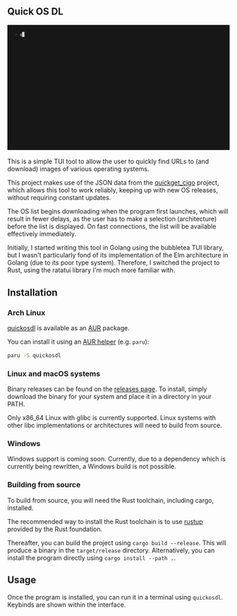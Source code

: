 ## Quick OS DL

![Preview](/.github/preview.gif)

This is a simple TUI tool to allow the user to quickly find URLs to (and download) images of various operating systems.

This project makes use of the JSON data from the [quickget_cigo](https://github.com/lj3954/quickget_cigo) project,
which allows this tool to work reliably, keeping up with new OS releases, without requiring constant updates.

The OS list begins downloading when the program first launches, which will result in fewer delays, as the user
has to make a selection (architecture) before the list is displayed. On fast connections, the list will be
available effectively immediately.

Initially, I started writing this tool in Golang using the bubbletea TUI library, but I wasn't particularly fond
of its implementation of the Elm architecture in Golang (due to its poor type system). Therefore, I switched the project
to Rust, using the ratatui library I'm much more familiar with.

## Installation

### Arch Linux

[quickosdl](https://aur.archlinux.org/packages/quickosdl) is available as an [AUR](https://aur.archlinux.org) package.

You can install it using an [AUR helper](https://wiki.archlinux.org/title/AUR_helpers) (e.g. `paru`):

```sh
paru -S quickosdl
```

### Linux and macOS systems

Binary releases can be found on the [releases page](https://github.com/lj3954/quickosdl/releases).
To install, simply download the binary for your system and place it in a directory in your PATH.

Only x86_64 Linux with glibc is currently supported. Linux systems with other libc implementations
or architectures will need to build from source.

### Windows

Windows support is coming soon. Currently, due to a dependency which is currently being rewritten,
a Windows build is not possible.

### Building from source

To build from source, you will need the Rust toolchain, including cargo, installed.

The recommended way to install the Rust toolchain is to use [rustup](https://rustup.rs) provided by the Rust foundation.

Thereafter, you can build the project using `cargo build --release`.
This will produce a binary in the `target/release` directory.
Alternatively, you can install the program directly using `cargo install --path .`.

## Usage

Once the program is installed, you can run it in a terminal using `quickosdl`.
Keybinds are shown within the interface.
